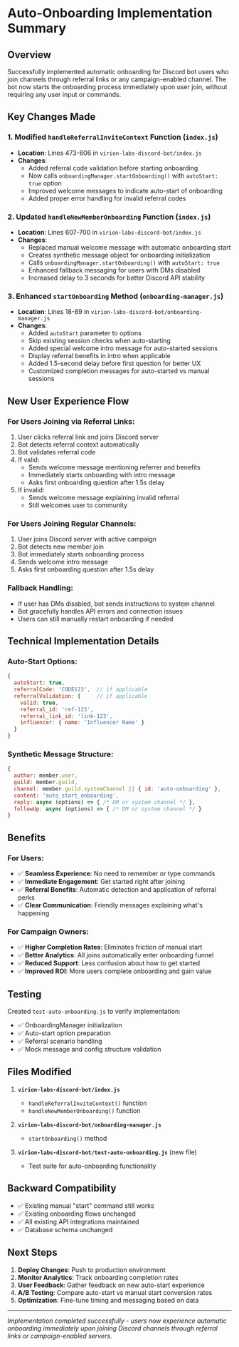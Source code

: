# Auto-Onboarding Implementation Summary

## Overview
Successfully implemented automatic onboarding for Discord bot users who join channels through referral links or any campaign-enabled channel. The bot now starts the onboarding process immediately upon user join, without requiring any user input or commands.

## Key Changes Made

### 1. Modified `handleReferralInviteContext` Function (`index.js`)
- **Location**: Lines 473-606 in `virion-labs-discord-bot/index.js`
- **Changes**:
  - Added referral code validation before starting onboarding
  - Now calls `onboardingManager.startOnboarding()` with `autoStart: true` option
  - Improved welcome messages to indicate auto-start of onboarding
  - Added proper error handling for invalid referral codes

### 2. Updated `handleNewMemberOnboarding` Function (`index.js`)
- **Location**: Lines 607-700 in `virion-labs-discord-bot/index.js`
- **Changes**:
  - Replaced manual welcome message with automatic onboarding start
  - Creates synthetic message object for onboarding initialization
  - Calls `onboardingManager.startOnboarding()` with `autoStart: true`
  - Enhanced fallback messaging for users with DMs disabled
  - Increased delay to 3 seconds for better Discord API stability

### 3. Enhanced `startOnboarding` Method (`onboarding-manager.js`)
- **Location**: Lines 18-89 in `virion-labs-discord-bot/onboarding-manager.js`
- **Changes**:
  - Added `autoStart` parameter to options
  - Skip existing session checks when auto-starting
  - Added special welcome intro message for auto-started sessions
  - Display referral benefits in intro when applicable
  - Added 1.5-second delay before first question for better UX
  - Customized completion messages for auto-started vs manual sessions

## New User Experience Flow

### For Users Joining via Referral Links:
1. User clicks referral link and joins Discord server
2. Bot detects referral context automatically
3. Bot validates referral code
4. If valid:
   - Sends welcome message mentioning referrer and benefits
   - Immediately starts onboarding with intro message
   - Asks first onboarding question after 1.5s delay
5. If invalid:
   - Sends welcome message explaining invalid referral
   - Still welcomes user to community

### For Users Joining Regular Channels:
1. User joins Discord server with active campaign
2. Bot detects new member join
3. Bot immediately starts onboarding process
4. Sends welcome intro message
5. Asks first onboarding question after 1.5s delay

### Fallback Handling:
- If user has DMs disabled, bot sends instructions to system channel
- Bot gracefully handles API errors and connection issues
- Users can still manually restart onboarding if needed

## Technical Implementation Details

### Auto-Start Options:
```javascript
{
  autoStart: true,
  referralCode: 'CODE123',  // if applicable
  referralValidation: {     // if applicable
    valid: true,
    referral_id: 'ref-123',
    referral_link_id: 'link-123',
    influencer: { name: 'Influencer Name' }
  }
}
```

### Synthetic Message Structure:
```javascript
{
  author: member.user,
  guild: member.guild,
  channel: member.guild.systemChannel || { id: 'auto-onboarding' },
  content: 'auto_start_onboarding',
  reply: async (options) => { /* DM or system channel */ },
  followUp: async (options) => { /* DM or system channel */ }
}
```

## Benefits

### For Users:
- ✅ **Seamless Experience**: No need to remember or type commands
- ✅ **Immediate Engagement**: Get started right after joining
- ✅ **Referral Benefits**: Automatic detection and application of referral perks
- ✅ **Clear Communication**: Friendly messages explaining what's happening

### For Campaign Owners:
- ✅ **Higher Completion Rates**: Eliminates friction of manual start
- ✅ **Better Analytics**: All joins automatically enter onboarding funnel
- ✅ **Reduced Support**: Less confusion about how to get started
- ✅ **Improved ROI**: More users complete onboarding and gain value

## Testing

Created `test-auto-onboarding.js` to verify implementation:
- ✅ OnboardingManager initialization
- ✅ Auto-start option preparation
- ✅ Referral scenario handling
- ✅ Mock message and config structure validation

## Files Modified

1. **`virion-labs-discord-bot/index.js`**
   - `handleReferralInviteContext()` function
   - `handleNewMemberOnboarding()` function

2. **`virion-labs-discord-bot/onboarding-manager.js`**
   - `startOnboarding()` method

3. **`virion-labs-discord-bot/test-auto-onboarding.js`** (new file)
   - Test suite for auto-onboarding functionality

## Backward Compatibility

- ✅ Existing manual "start" command still works
- ✅ Existing onboarding flows unchanged
- ✅ All existing API integrations maintained
- ✅ Database schema unchanged

## Next Steps

1. **Deploy Changes**: Push to production environment
2. **Monitor Analytics**: Track onboarding completion rates
3. **User Feedback**: Gather feedback on new auto-start experience
4. **A/B Testing**: Compare auto-start vs manual start conversion rates
5. **Optimization**: Fine-tune timing and messaging based on data

---

*Implementation completed successfully - users now experience automatic onboarding immediately upon joining Discord channels through referral links or campaign-enabled servers.* 